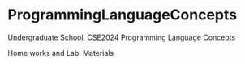 # ProgrammingLanguageConcepts
Undergraduate School, CSE2024 Programming Language Concepts

Home works and Lab. Materials

